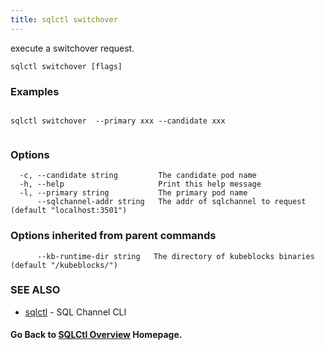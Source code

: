 ```yaml
---
title: sqlctl switchover
---
```


execute a switchover request.

```
sqlctl switchover [flags]
```

### Examples

```

sqlctl switchover  --primary xxx --candidate xxx
  
```

### Options

```
  -c, --candidate string         The candidate pod name
  -h, --help                     Print this help message
  -l, --primary string           The primary pod name
      --sqlchannel-addr string   The addr of sqlchannel to request (default "localhost:3501")
```

### Options inherited from parent commands

```
      --kb-runtime-dir string   The directory of kubeblocks binaries (default "/kubeblocks/")
```

### SEE ALSO

* [sqlctl](sqlctl.md)	 - SQL Channel CLI

#### Go Back to [SQLCtl Overview](cli.md) Homepage.

